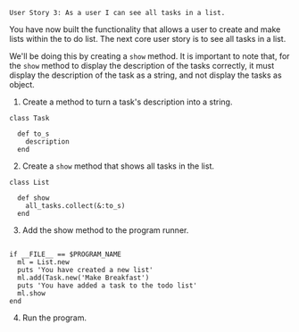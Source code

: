 ```
User Story 3: As a user I can see all tasks in a list. 
```

You have now built the functionality that allows a user to create and make lists within the to do list. The next core user story is to see all tasks in a list. 

We'll be doing this by creating a `show` method. It is important to note that, for the `show` method to display the description of the tasks correctly, it must display the description of the task as a string, and not display the tasks as object.


1. Create a method to turn a task's description into a string. 


```
class Task 

  def to_s
    description
  end

```


2. Create a `show` method that shows all tasks in the list. 


```
class List

  def show
    all_tasks.collect(&:to_s)
  end

```


3. Add the show method to the program runner.


```

if __FILE__ == $PROGRAM_NAME
  ml = List.new
  puts 'You have created a new list'
  ml.add(Task.new('Make Breakfast')
  puts 'You have added a task to the todo list'
  ml.show
end 

```


4. Run the program. 
